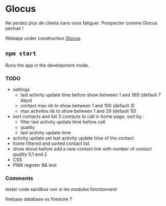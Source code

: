 # Glocus

Ne perdez plus de clients sans vous fatiguer.
Prospecter comme Glocus péchait !

Webapp under construction [Glocus](https://glocus.netlify.app).

## `npm start`

Runs the app in the development mode.

### TODO

- settings
  - last activity update time before show between 1 and 365 (default 7 days)
  - contact max nb to show between 1 and 100 (default 3)
  - max activites nb to show between 1 and 20 (default 10)
- sort contacts and list 3 contacts to call in home page, sort by :
  - filter last activity update time before call
  - quality
  - last activity update time
- activity update set last activity update time of the contact
- home filtered and sorted contact list
- show donut before add a new contact link with number of contact quality 0,1 and 2
- CSS
- PWA register && test

### Comments

tester code sandbox voir si les modules fonctionnent

firebase database vs firestore ?
